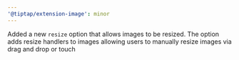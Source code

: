 ```yaml
---
'@tiptap/extension-image': minor
---
```


Added a new `resize` option that allows images to be resized. The option adds resize handlers to images allowing users to manually resize images via drag and drop or touch

